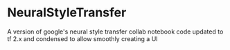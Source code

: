 # NeuralStyleTransfer
A version of google's neural style transfer collab notebook code updated to tf 2.x and condensed to allow smoothly creating a UI
